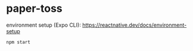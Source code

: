 # paper-toss

environment setup (Expo CLI): https://reactnative.dev/docs/environment-setup

```npm start ```
